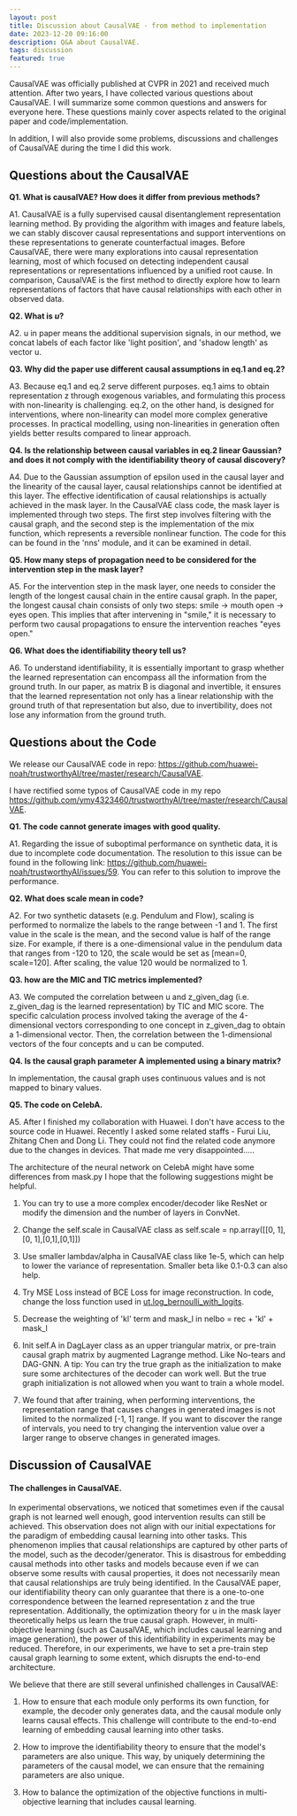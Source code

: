 ```yaml
---
layout: post
title: Discussion about CausalVAE - from method to implementation
date: 2023-12-20 09:16:00
description: Q&A about CausalVAE.
tags: discussion
featured: true
---
```

  
  CausalVAE was officially published at CVPR in 2021 and received much attention. After two years, I have collected various questions about CausalVAE. I will summarize some common questions and answers for everyone here. These questions mainly cover aspects related to the original paper and code/implementation.

  In addition, I will also provide some problems, discussions and challenges of CausalVAE during the time I did this work.

## Questions about the CausalVAE

**Q1. What is causalVAE? How does it differ from previous methods?**

A1. CausalVAE is a fully supervised causal disentanglement representation learning method. By providing the algorithm with images and feature labels, we can stably discover causal representations and support interventions on these representations to generate counterfactual images. Before CausalVAE, there were many explorations into causal representation learning, most of which focused on detecting independent causal representations or representations influenced by a unified root cause. In comparison, CausalVAE is the first method to directly explore how to learn representations of factors that have causal relationships with each other in observed data.

**Q2. What is $u$?**

A2. u in paper means the additional supervision signals, in our method, we concat labels of each factor like 'light position', and 'shadow length' as vector u.

**Q3. Why did the paper use different causal assumptions in eq.1 and eq.2?**

A3. Because eq.1 and eq.2 serve different purposes. eq.1 aims to obtain representation z through exogenous variables, and formulating this process with non-linearity is challenging. eq.2, on the other hand, is designed for interventions, where non-linearity can model more complex generative processes. In practical modelling, using non-linearities in generation often yields better results compared to linear approach.

**Q4. Is the relationship between causal variables in eq.2 linear Gaussian? and does it not comply with the identifiability theory of causal discovery?**

A4. Due to the Gaussian assumption of epsilon used in the causal layer and the linearity of the causal layer, causal relationships cannot be identified at this layer. The effective identification of causal relationships is actually achieved in the mask layer. In the CausalVAE class code, the mask layer is implemented through two steps. The first step involves filtering with the causal graph, and the second step is the implementation of the mix function, which represents a reversible nonlinear function. The code for this can be found in the 'nns' module, and it can be examined in detail.

**Q5. How many steps of propagation need to be considered for the intervention step in the mask layer?**

A5. For the intervention step in the mask layer, one needs to consider the length of the longest causal chain in the entire causal graph. In the paper, the longest causal chain consists of only two steps: smile -> mouth open -> eyes open. This implies that after intervening in "smile," it is necessary to perform two causal propagations to ensure the intervention reaches "eyes open."

**Q6. What does the identifiability theory tell us?**

A6. To understand identifiability, it is essentially important to grasp whether the learned representation can encompass all the information from the ground truth. In our paper, as matrix B is diagonal and invertible, it ensures that the learned representation not only has a linear relationship with the ground truth of that representation but also, due to invertibility, does not lose any information from the ground truth.

## Questions about the Code

We release our CausalVAE code in repo: https://github.com/huawei-noah/trustworthyAI/tree/master/research/CausalVAE. 

I have rectified some typos of CausalVAE code in my repo https://github.com/ymy4323460/trustworthyAI/tree/master/research/CausalVAE.

**Q1. The code cannot generate images with good quality.**

A1. Regarding the issue of suboptimal performance on synthetic data, it is due to incomplete code documentation. The resolution to this issue can be found in the following link: https://github.com/huawei-noah/trustworthyAI/issues/59. You can refer to this solution to improve the performance. 

**Q2. What does scale mean in code?**

A2. For two synthetic datasets (e.g. Pendulum and Flow), scaling is performed to normalize the labels to the range between -1 and 1. The first value in the scale is the mean, and the second value is half of the range size. For example, if there is a one-dimensional value in the pendulum data that ranges from -120 to 120, the scale would be set as [mean=0, scale=120]. After scaling, the value 120 would be normalized to 1.

**Q3. how are the MIC and TIC metrics implemented?**

A3. We computed the correlation between u and z_given_dag (i.e. z_given_dag is the learned representation) by TIC and MIC score. The specific calculation process involved taking the average of the 4-dimensional vectors corresponding to one concept in z_given_dag to obtain a 1-dimensional vector. Then, the correlation between the 1-dimensional vectors of the four concepts and u can be computed.

**Q4. Is the causal graph parameter A implemented using a binary matrix?**

In implementation, the causal graph uses continuous values and is not mapped to binary values.

**Q5. The code on CelebA.**

A5. After I finished my collaboration with Huawei. I don't have access to the source code in Huawei. Recently I asked some related staffs - Furui Liu, Zhitang Chen and Dong Li. They could not find the related code anymore due to the changes in devices. That made me very disappointed.....

The architecture of the neural network on CelebA might have some differences from mask.py I hope that the following suggestions might be helpful.

1. You can try to use a more complex encoder/decoder like ResNet or modify the dimension and the number of layers in ConvNet.

2. Change the self.scale in CausalVAE class as self.scale = np.array([[0, 1],[0, 1],[0,1],[0,1]])

3. Use smaller lambdav/alpha in CausalVAE class like 1e-5, which can help to lower the variance of representation. Smaller beta like 0.1-0.3 can also help.

4. Try MSE Loss instead of BCE Loss for image reconstruction. In code, change the loss function used in [ut.log_bernoulli_with_logits](https://github.com/ymy4323460/trustworthyAI/blob/master/research/CausalVAE/codebase/models/mask_vae_flow.py).

5. Decrease the weighting of 'kl' term and mask_l in nelbo = rec + 'kl' + mask_l

6. Init self.A in DagLayer class as an upper triangular matrix, or pre-train causal graph matrix by augmented Lagrange method. Like No-tears and DAG-GNN. A tip: You can try the true graph as the initialization to make sure some architectures of the decoder can work well. But the true graph initialization is not allowed when you want to train a whole model.

7. We found that after training, when performing interventions, the representation range that causes changes in generated images is not limited to the normalized [-1, 1] range. If you want to discover the range of intervals, you need to try changing the intervention value over a larger range to observe changes in generated images.



## Discussion of CausalVAE

#### The challenges in CausalVAE.

In experimental observations, we noticed that sometimes even if the causal graph is not learned well enough, good intervention results can still be achieved. This observation does not align with our initial expectations for the paradigm of embedding causal learning into other tasks. This phenomenon implies that causal relationships are captured by other parts of the model, such as the decoder/generator. This is disastrous for embedding causal methods into other tasks and models because even if we can observe some results with causal properties, it does not necessarily mean that causal relationships are truly being identified. In the CausalVAE paper, our identifiability theory can only guarantee that there is a one-to-one correspondence between the learned representation z and the true representation. Additionally, the optimization theory for u in the mask layer theoretically helps us learn the true causal graph. However, in multi-objective learning (such as CausalVAE, which includes causal learning and image generation), the power of this identifiability in experiments may be reduced. Therefore, in our experiments, we have to set a pre-train step causal graph learning to some extent, which disrupts the end-to-end architecture.

We believe that there are still several unfinished challenges in CausalVAE:

1. How to ensure that each module only performs its own function, for example, the decoder only generates data, and the causal module only learns causal effects. This challenge will contribute to the end-to-end learning of embedding causal learning into other tasks.

2. How to improve the identifiability theory to ensure that the model's parameters are also unique. This way, by uniquely determining the parameters of the causal model, we can ensure that the remaining parameters are also unique.

3. How to balance the optimization of the objective functions in multi-objective learning that includes causal learning.







